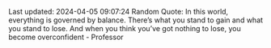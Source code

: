 Last updated: 2024-04-05 09:07:24
Random Quote: In this world, everything is governed by balance. There’s what you stand to gain and what you stand to lose. And when you think you’ve got nothing to lose, you become overconfident - Professor